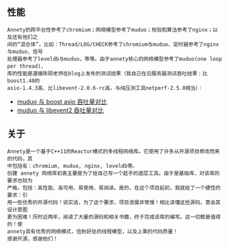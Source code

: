 ## 性能
	Annety的跨平台性参考了chromium；网络模型参考了muduo；校验和算法参考了nginx；以及还有他们之
	间的“混合体”，比如：Thread/LOG/CHECK参考了chromium与muduo、定时器参考了nginx与muduo、信号
	处理器参考了leveldb与muduo，等等。由于annety核心的网络模型参考了muduo(one loop per thread)，
	库的性能是遵循陈硕老师在blog上发布的测试结果（我自己在云服务器测试吞吐结果：比boost1.40的
	asio-1.4.3高、比libevent-2.0.6-rc高，与纯压测工具netperf-2.5.0相当）：
* [muduo 与 boost asio 吞吐量对比](https://blog.csdn.net/Solstice/article/details/5863411)
* [muduo 与 libevent2 吞吐量对比](https://blog.csdn.net/Solstice/article/details/5864889)
	
## 关于
	Annety是一个基于C++11的Reactor模式的多线程网络库。它使用了许多从开源项目修改而来的代码，其
	中包括有：chromium, muduo, nginx, leveldb等。
	创建 annety 网络库初衷主要是为了给自己写一个趁手的底层工具。由于是基础库，对该库的要求也较为
	严格，包括：高性能、高可用、易使用、易阅读。是的，在这个项目起初，我就给了一个硬性的要求：引
	用一些优秀的开源代码！说实话，为了这个要求，项目进展非常慢！相比读懂这些源码，意会其设计意图
	更为困难！历时近两年，阅读了大量的源码和相关书籍，终于完成该库的编写。这一切都是值得的！使
	annety具有优秀的网络模式，恰到好处的线程模型，以及上乘的代码质量！
	感谢开源，感谢他们！
